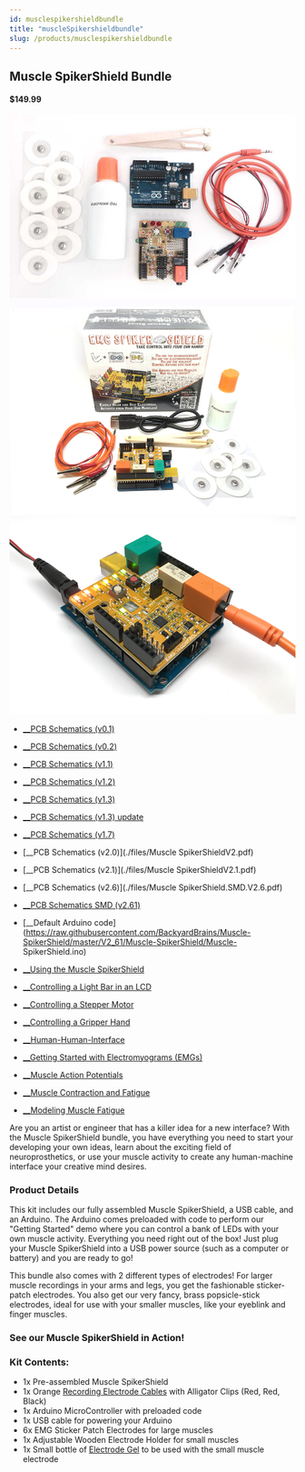 ```yaml
---
id: musclespikershieldbundle
title: "muscleSpikershieldbundle"
slug: /products/musclespikershieldbundle
---
```



## Muscle SpikerShield Bundle

#### $149.99


![The Muscle SpikerShield Bundle](./img/musclespikershieldbundle.jpg)
![Whats In The Box](./img/MuscleSpikershield_Bundle_WhatsInTheBox.jpg)
![Whats In The Box](./img/MuscleSpikerShield.jpg)


  * [__PCB Schematics (v0.1)](./files/EMGSpikerShield.v.0.1a.pdf)
  * [__PCB Schematics (v0.2)](./files/EMGSpikerShield.v.0.2a.pdf)
  * [__PCB Schematics (v1.1)](./files/EMGSpikerShield.v.1.1.pdf)
  * [__PCB Schematics (v1.2)](./files/EMGSpikerShield.v.1.2.pdf)
  * [__PCB Schematics (v1.3)](./files/MuscleSpikerShield.v.1.3.pdf)
  * [__PCB Schematics (v1.3) update](./files/MuscleSpikerShield.v.1.3.updatedValues.pdf)
  * [__PCB Schematics (v1.7)](./files/MuscleSpikerShield.v.1.7.pdf)
  * [__PCB Schematics (v2.0)](./files/Muscle SpikerShieldV2.pdf)
  * [__PCB Schematics (v2.1)](./files/Muscle SpikerShieldV2.1.pdf)
  * [__PCB Schematics (v2.6)](./files/Muscle SpikerShield.SMD.V2.6.pdf)
  * [__PCB Schematics SMD (v2.61)](./files/EMGSpikerShield.SMD.V2.61.pdf)
  * [__Default Arduino code](https://raw.githubusercontent.com/BackyardBrains/Muscle-SpikerShield/master/V2_61/Muscle-SpikerShield/Muscle-
SpikerShield.ino)


  * [__Using the Muscle SpikerShield](/experiments/emgspikershield)
  * [__Controlling a Light Bar in an LCD](/experiments/MuscleSpikerShield_LCD)
  * [__Controlling a Stepper Motor](/experiments/MuscleSpikerShield_StepperMotor)
  * [__Controlling a Gripper Hand](/experiments/MuscleSpikerShield_GripperHand)
  * [__Human-Human-Interface](/experiments/humanhumaninterface)
  * [__Getting Started with Electromyograms (EMGs)](/experiments/emgspikerbox)
  * [__Muscle Action Potentials](/experiments/muscleActionPotential)
  * [__Muscle Contraction and Fatigue](/experiments/fatigue)
  * [__Modeling Muscle Fatigue](/experiments/rateoffatigue)

Are you an artist or engineer that has a killer idea for a new interface? With
the Muscle SpikerShield bundle, you have everything you need to start your
developing your own ideas, learn about the exciting field of neuroprosthetics,
or use your muscle activity to create any human-machine interface your
creative mind desires.

### Product Details

This kit includes our fully assembled Muscle SpikerShield, a USB cable, and an
Arduino. The Arduino comes preloaded with code to perform our "Getting
Started" demo where you can control a bank of LEDs with your own muscle
activity. Everything you need right out of the box! Just plug your Muscle
SpikerShield into a USB power source (such as a computer or battery) and you
are ready to go!

This bundle also comes with 2 different types of electrodes! For larger muscle
recordings in your arms and legs, you get the fashionable sticker-patch
electrodes. You also get our very fancy, brass popsicle-stick electrodes,
ideal for use with your smaller muscles, like your eyeblink and finger
muscles.

### See our Muscle SpikerShield in Action!

### Kit Contents:

  * 1x Pre-assembled Muscle SpikerShield 
  * 1x Orange [Recording Electrode Cables](./emgelectrodes) with Alligator Clips (Red, Red, Black)
  * 1x Arduino MicroController with preloaded code
  * 1x USB cable for powering your Arduino
  * 6x EMG Sticker Patch Electrodes for large muscles
  * 1x Adjustable Wooden Electrode Holder for small muscles
  * 1x Small bottle of [Electrode Gel](./emgelectrodegel) to be used with the small muscle electrode

